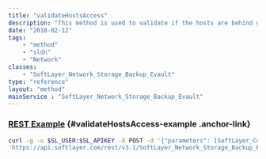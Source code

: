 ```yaml
---
title: "validateHostsAccess"
description: "This method is used to validate if the hosts are behind gateway or not from [SoftLayer_Network_Subnet|SoftLayer_Network_Subnet_IpAddress] objects. This returns [SoftLayer_Container_Network_Storage_HostsGatewayInformation] object containing the host details along with a boolean attribute which indicates if it's behind the gateway or not. "
date: "2018-02-12"
tags:
    - "method"
    - "sldn"
    - "Network"
classes:
    - "SoftLayer_Network_Storage_Backup_Evault"
type: "reference"
layout: "method"
mainService : "SoftLayer_Network_Storage_Backup_Evault"
---
```


### [REST Example](#validateHostsAccess-example) <a href="/article/rest/"><i class="fas fa-question"></i></a> {#validateHostsAccess-example .anchor-link} 
```bash
curl -g -u $SL_USER:$SL_APIKEY -X POST -d '{"parameters": [SoftLayer_Container_Network_Storage_Host]}' \
'https://api.softlayer.com/rest/v3.1/SoftLayer_Network_Storage_Backup_Evault/{SoftLayer_Network_Storage_Backup_EvaultID}/validateHostsAccess'
```
